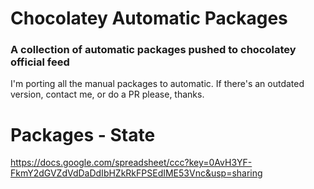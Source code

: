 Chocolatey Automatic Packages
=============================================  
### A collection of automatic packages pushed to chocolatey official feed

I'm porting all the manual packages to automatic. If there's an outdated version, contact me, or do a PR please, thanks. 

Packages - State
=====================
https://docs.google.com/spreadsheet/ccc?key=0AvH3YF-FkmY2dGVZdVdDaDdIbHZkRkFPSEdIME53Vnc&usp=sharing